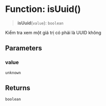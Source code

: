 # Function: isUuid()

> **isUuid**(`value`): `boolean`

Kiểm tra xem một giá trị có phải là UUID không

## Parameters

### value

`unknown`

## Returns

`boolean`
